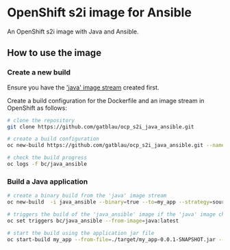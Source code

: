 # OpenShift s2i image for Ansible

An OpenShift s2i image with Java and Ansible.

## How to use the image

### Create a new build

Ensure you have the ['java' image stream](https://github.com/gatblau/ocp_s2i_java) created first.

Create a build configuration for the Dockerfile and an image stream in OpenShift as follows:

```bash
# clone the repository
git clone https://github.com/gatblau/ocp_s2i_java_ansible.git

# create a build configuration
oc new-build https://github.com/gatblau/ocp_s2i_java_ansible.git --name=java_ansible --to=java_ansible --strategy=docker -n myproject

# check the build progress
oc logs -f bc/java_ansible
```

### Build a Java application

```bash
# create a binary build from the 'java' image stream 
oc new-build  -i java_ansible --binary=true --to=my_app --strategy=source

# triggers the build of the 'java_ansible' image if the 'java' image changes
oc set triggers bc/java_ansible --from-image=java:latest 

# start the build using the application jar file
oc start-build my_app --from-file=./target/my_app-0.0.1-SNAPSHOT.jar --follow
```
